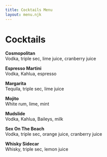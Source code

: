 ```yaml
---
title: Cocktails Menu
layout: menu.njk
---
```

# Cocktails

**Cosmopolitan**  
Vodka, triple sec, lime juice, cranberry juice

**Espresso Martini**  
Vodka, Kahlua, espresso

**Margarita**  
Tequila, triple sec, lime juice

**Mojito**  
White rum, lime, mint

**Mudslide**  
Vodka, Kahlua, Baileys, milk

**Sex On The Beach**  
Vodka, triple sec, orange juice, cranberry juice

**Whisky Sidecar**  
Whisky, triple sec, lemon juice
